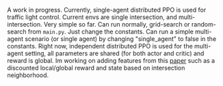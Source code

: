 A work in progress. Currently, single-agent distributed PPO is used for traffic light control. Current envs are single intersection,
and multi-intersection. Very simple so far. Can run normally, grid-search or random-search from `main.py`. Just change the constants.
Can run a simple multi-agent scenario (or single agent) by changing "single_agent" to false in the constants. Right now, 
independent distributed PPO is used for the multi-agent setting, all parameters are shared (for both actor and critic) and reward is global.
Im working on adding features from this [paper](https://arxiv.org/abs/1903.04527) 
such as a discounted local/global reward and state based on intersection neighborhood.
